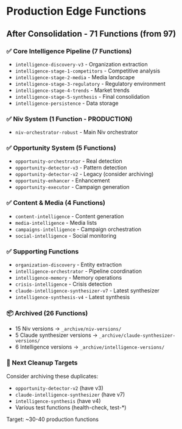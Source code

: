 # Production Edge Functions
## After Consolidation - 71 Functions (from 97)

### ✅ Core Intelligence Pipeline (7 Functions)
- `intelligence-discovery-v3` - Organization extraction
- `intelligence-stage-1-competitors` - Competitive analysis
- `intelligence-stage-2-media` - Media landscape
- `intelligence-stage-3-regulatory` - Regulatory environment
- `intelligence-stage-4-trends` - Market trends
- `intelligence-stage-5-synthesis` - Final consolidation
- `intelligence-persistence` - Data storage

### ✅ Niv System (1 Function - PRODUCTION)
- `niv-orchestrator-robust` - Main Niv orchestrator

### ✅ Opportunity System (5 Functions)
- `opportunity-orchestrator` - Real detection
- `opportunity-detector-v3` - Pattern detection
- `opportunity-detector-v2` - Legacy (consider archiving)
- `opportunity-enhancer` - Enhancement
- `opportunity-executor` - Campaign generation

### ✅ Content & Media (4 Functions)
- `content-intelligence` - Content generation
- `media-intelligence` - Media lists
- `campaigns-intelligence` - Campaign orchestration
- `social-intelligence` - Social monitoring

### ✅ Supporting Functions
- `organization-discovery` - Entity extraction
- `intelligence-orchestrator` - Pipeline coordination
- `intelligence-memory` - Memory operations
- `crisis-intelligence` - Crisis detection
- `claude-intelligence-synthesizer-v7` - Latest synthesizer
- `intelligence-synthesis-v4` - Latest synthesis

### 📦 Archived (26 Functions)
- 15 Niv versions → `_archive/niv-versions/`
- 5 Claude synthesizer versions → `_archive/claude-synthesizer-versions/`
- 6 Intelligence versions → `_archive/intelligence-versions/`

### 🎯 Next Cleanup Targets
Consider archiving these duplicates:
- `opportunity-detector-v2` (have v3)
- `claude-intelligence-synthesizer` (have v7)
- `intelligence-synthesis` (have v4)
- Various test functions (health-check, test-*)

Target: ~30-40 production functions